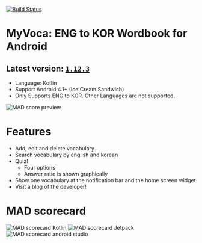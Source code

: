 [![Build Status](https://app.bitrise.io/app/9dfb3c6ede76aa3c/status.svg?token=tfZLY0r58h_J4uT2eI1AlA&branch=master)](https://app.bitrise.io/app/9dfb3c6ede76aa3c)

# MyVoca: ENG to KOR Wordbook for Android
## Latest version: [`1.12.3`](https://play.google.com/store/apps/details?id=hsk.practice.myvoca)
* Language: Kotlin
* Support Android 4.1+ (Ice Cream Sandwich)
* Only Supports ENG to KOR. Other Languages are not supported.

![MAD score preview](https://img1.daumcdn.net/thumb/R1280x0/?scode=mtistory2&fname=https%3A%2F%2Fblog.kakaocdn.net%2Fdn%2Fq6gig%2FbtqZ6jMiDkY%2FjgoAUfjw7Y1TTquxsYRXnk%2Fimg.png)

# Features
* Add, edit and delete vocabulary
* Search vocabulary by english and korean
* Quiz!
  * Four options
  * Answer ratio is shown graphically
* Show one vocabulary at the notification bar and the home screen widget
* Visit a blog of the developer!

# MAD scorecard
![MAD scorecard Kotlin](https://img1.daumcdn.net/thumb/R1280x0/?scode=mtistory2&fname=https%3A%2F%2Fblog.kakaocdn.net%2Fdn%2Fdfcfz4%2FbtqZ1IzzDYK%2FkmUPA8SBHawkLDLqNBCG1k%2Fimg.png)
![MAD scorecard Jetpack](https://img1.daumcdn.net/thumb/R1280x0/?scode=mtistory2&fname=https%3A%2F%2Fblog.kakaocdn.net%2Fdn%2F1i01i%2FbtqZ6jZQeNU%2Fwpr9HlpanbkL4bUnioYNNk%2Fimg.png)
![MAD scorecard android studio](https://img1.daumcdn.net/thumb/R1280x0/?scode=mtistory2&fname=https%3A%2F%2Fblog.kakaocdn.net%2Fdn%2FSnanj%2FbtqZ6j6DrOA%2Fi8c0E38wmXStB6fY5xVxrk%2Fimg.png)
